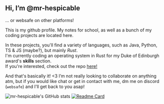 ## Hi, I’m @mr-hespicable
... or websafe on other platforms!

This is my github profile. My notes for school, as well as a bunch of my coding projects are located here.

In these projects, you'll find a variety of languages, such as Java, Python, TS & JS (maybe?), but mainly _Rust_.  
I'm currently coding an operating system in Rust for my Duke of Edinburgh award's **skills** section.   
If you're interested, check out the repo [here!](https://mr-hespicable/sketchOS)

And that's basically it! <3 I’m not really looking to collaborate on anything atm, but if you would like chat or get in contact with me, dm me on discord (`websafe`) and I'll get back to you asap!

![mr-hespicable's GitHub stats](https://github-readme-stats.vercel.app/api?username=mr-hespicable&theme=gruvbox)
[![Readme Card](https://github-readme-stats.vercel.app/api/pin/?username=anuraghazra&repo=github-readme-stats)](https://github.com/mr-hespicable/sketchOS)
